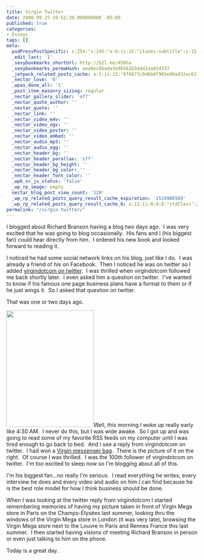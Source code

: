 ```yaml
---
title: Virgin Twitter
date: 2008-09-25 19:52:38.000000000 -05:00
published: true
categories:
- Essays
tags: []
meta:
  podPressPostSpecific: s:254:"s:245:"a:6:{s:15:"itunes:subtitle";s:15:"##PostExcerpt##";s:14:"itunes:summary";s:15:"##PostExcerpt##";s:15:"itunes:keywords";s:17:"##WordPressCats##";s:13:"itunes:author";s:10:"##Global##";s:15:"itunes:explicit";s:2:"No";s:12:"itunes:block";s:2:"No";}";";
  _edit_last: '1'
  _sexybookmarks_shortUrl: http://b2l.me/458ha
  _sexybookmarks_permaHash: eea0ec6bada3e9b562b34dd2aa924337
  _jetpack_related_posts_cache: a:1:{s:32:"8f6677c9d6b0f903e98ad32ec61f8deb";a:2:{s:7:"expires";i:1504211092;s:7:"payload";a:3:{i:0;a:1:{s:2:"id";i:655;}i:1;a:1:{s:2:"id";i:2051;}i:2;a:1:{s:2:"id";i:8470;}}}}
  _nectar_love: '0'
  _wpas_done_all: '1'
  _post_item_masonry_sizing: regular
  _nectar_gallery_slider: 'off'
  _nectar_quote_author: ''
  _nectar_quote: ''
  _nectar_link: ''
  _nectar_video_m4v: ''
  _nectar_video_ogv: ''
  _nectar_video_poster: ''
  _nectar_video_embed: ''
  _nectar_audio_mp3: ''
  _nectar_audio_ogg: ''
  _nectar_header_bg: ''
  _nectar_header_parallax: 'off'
  _nectar_header_bg_height: ''
  _nectar_header_bg_color: ''
  _nectar_header_font_color: ''
  _wpb_vc_js_status: 'false'
  _wp_rp_image: empty
  nectar_blog_post_view_count: '128'
  _wp_rp_related_posts_query_result_cache_expiration: '1524986569'
  _wp_rp_related_posts_query_result_cache_6: a:12:{i:0;O:8:"stdClass":2:{s:7:"post_id";s:4:"1117";s:5:"score";s:17:"33.05807716910866";}i:1;O:8:"stdClass":2:{s:7:"post_id";s:2:"36";s:5:"score";s:18:"27.479426139406876";}i:2;O:8:"stdClass":2:{s:7:"post_id";s:4:"2132";s:5:"score";s:18:"25.578016579513175";}i:3;O:8:"stdClass":2:{s:7:"post_id";s:4:"1209";s:5:"score";s:18:"25.578016579513175";}i:4;O:8:"stdClass":2:{s:7:"post_id";s:3:"321";s:5:"score";s:18:"22.399505686481273";}i:5;O:8:"stdClass":2:{s:7:"post_id";s:4:"1309";s:5:"score";s:18:"22.107941412529172";}i:6;O:8:"stdClass":2:{s:7:"post_id";s:4:"1642";s:5:"score";s:18:"21.966910996797978";}i:7;O:8:"stdClass":2:{s:7:"post_id";s:4:"1281";s:5:"score";s:17:"21.66114376123346";}i:8;O:8:"stdClass":2:{s:7:"post_id";s:4:"4100";s:5:"score";s:17:"20.87941114385944";}i:9;O:8:"stdClass":2:{s:7:"post_id";s:4:"1196";s:5:"score";s:18:"20.713331030765588";}i:10;O:8:"stdClass":2:{s:7:"post_id";s:3:"742";s:5:"score";s:18:"20.713331030765588";}i:11;O:8:"stdClass":2:{s:7:"post_id";s:4:"1815";s:5:"score";s:18:"20.594187805697786";}}
permalink: "/virgin-twitter/"
---
```

I blogged about Richard Branson having a blog two days ago.  I was very excited that he was going to blog occasionally.  His fans and I (his biggest fan) could hear directly from him.  I ordered his new book and looked forward to reading it.

I noticed he had some social network links on his blog, just like I do.  I was already a friend of his on Facebook.  Then I noticed he was on twitter so I added <a href="http://twitter.com/virgindotcom" rel="nofollow">virgindotcom on twitter</a>.  I was thrilled when virgindotcom followed me back shortly later.  I even asked him a question on twitter.  I've wanted to know if his famous one page business plans have a format to them or if he just wings it.  So I asked that question on twitter.

That was one or two days ago.

<a href="http://twitpic.com/d835" rel="nofollow"><img class="alignright size-medium wp-image-1078" title="Virgin Messenger Bag" src="{{ site.baseurl }}/posts/2008/09/virginmessengerbag.jpg" alt="" width="230" height="307" /></a>Well, this morning I woke up really early like 4:30 AM.  I never do this, but I was wide awake.  So I got up and was going to read some of my favorite RSS feeds on my computer until I was tired enough to go back to bed.  And I see a reply from virgindotcom on twitter.  I had won a <a href="http://twitpic.com/d835" rel="nofollow">Virgin messenger bag</a>.  There is the picture of it on the right.  Of course I was thrilled.  I was the 100th follower of virgindotcom on twitter.  I'm too excited to sleep now so I'm blogging about all of this.

I'm his biggest fan...no really I'm serious.  I read everything he writes, every interview he does and every video and audio on him I can find because he is the best role model for how I think business should be done.

When I was looking at the twitter reply from virgindotcom I started remembering memories of having my picture taken in front of Virgin Mega store in Paris on the Champs-Élysées last summer, looking thru the windows of the Virgin Mega store in London (it was very late), browsing the Virgin Mega store next to the Louvre in Paris and Rennes France this last summer.  I then started having visions of meeting Richard Branson in person or even just talking to him on the phone.

Today is a great day.</p>
